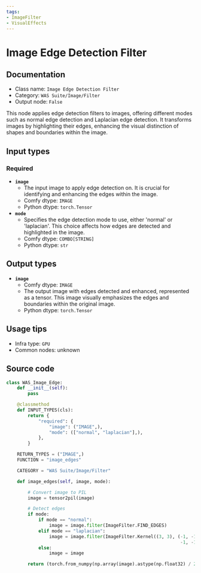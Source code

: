 ```yaml
---
tags:
- ImageFilter
- VisualEffects
---
```


# Image Edge Detection Filter
## Documentation
- Class name: `Image Edge Detection Filter`
- Category: `WAS Suite/Image/Filter`
- Output node: `False`

This node applies edge detection filters to images, offering different modes such as normal edge detection and Laplacian edge detection. It transforms images by highlighting their edges, enhancing the visual distinction of shapes and boundaries within the image.
## Input types
### Required
- **`image`**
    - The input image to apply edge detection on. It is crucial for identifying and enhancing the edges within the image.
    - Comfy dtype: `IMAGE`
    - Python dtype: `torch.Tensor`
- **`mode`**
    - Specifies the edge detection mode to use, either 'normal' or 'laplacian'. This choice affects how edges are detected and highlighted in the image.
    - Comfy dtype: `COMBO[STRING]`
    - Python dtype: `str`
## Output types
- **`image`**
    - Comfy dtype: `IMAGE`
    - The output image with edges detected and enhanced, represented as a tensor. This image visually emphasizes the edges and boundaries within the original image.
    - Python dtype: `torch.Tensor`
## Usage tips
- Infra type: `GPU`
- Common nodes: unknown


## Source code
```python
class WAS_Image_Edge:
    def __init__(self):
        pass

    @classmethod
    def INPUT_TYPES(cls):
        return {
            "required": {
                "image": ("IMAGE",),
                "mode": (["normal", "laplacian"],),
            },
        }

    RETURN_TYPES = ("IMAGE",)
    FUNCTION = "image_edges"

    CATEGORY = "WAS Suite/Image/Filter"

    def image_edges(self, image, mode):

        # Convert image to PIL
        image = tensor2pil(image)

        # Detect edges
        if mode:
            if mode == "normal":
                image = image.filter(ImageFilter.FIND_EDGES)
            elif mode == "laplacian":
                image = image.filter(ImageFilter.Kernel((3, 3), (-1, -1, -1, -1, 8,
                                                                 -1, -1, -1, -1), 1, 0))
            else:
                image = image

        return (torch.from_numpy(np.array(image).astype(np.float32) / 255.0).unsqueeze(0), )

```
